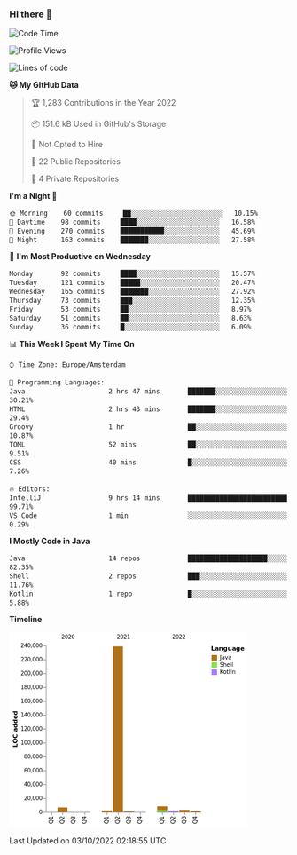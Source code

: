 ### Hi there 👋


<!--START_SECTION:waka-->
![Code Time](http://img.shields.io/badge/Code%20Time-2%2C502%20hrs-blue)

![Profile Views](http://img.shields.io/badge/Profile%20Views-1-blue)

![Lines of code](https://img.shields.io/badge/From%20Hello%20World%20I%27ve%20Written-263%20Thousand%20lines%20of%20code-blue)

**🐱 My GitHub Data** 

> 🏆 1,283 Contributions in the Year 2022
 > 
> 📦 151.6 kB Used in GitHub's Storage 
 > 
> 🚫 Not Opted to Hire
 > 
> 📜 22 Public Repositories 
 > 
> 🔑 4 Private Repositories  
 > 
**I'm a Night 🦉** 

```text
🌞 Morning    60 commits     ██░░░░░░░░░░░░░░░░░░░░░░░   10.15% 
🌆 Daytime    98 commits     ████░░░░░░░░░░░░░░░░░░░░░   16.58% 
🌃 Evening    270 commits    ███████████░░░░░░░░░░░░░░   45.69% 
🌙 Night      163 commits    ███████░░░░░░░░░░░░░░░░░░   27.58%

```
📅 **I'm Most Productive on Wednesday** 

```text
Monday       92 commits     ████░░░░░░░░░░░░░░░░░░░░░   15.57% 
Tuesday      121 commits    █████░░░░░░░░░░░░░░░░░░░░   20.47% 
Wednesday    165 commits    ███████░░░░░░░░░░░░░░░░░░   27.92% 
Thursday     73 commits     ███░░░░░░░░░░░░░░░░░░░░░░   12.35% 
Friday       53 commits     ██░░░░░░░░░░░░░░░░░░░░░░░   8.97% 
Saturday     51 commits     ██░░░░░░░░░░░░░░░░░░░░░░░   8.63% 
Sunday       36 commits     █░░░░░░░░░░░░░░░░░░░░░░░░   6.09%

```


📊 **This Week I Spent My Time On** 

```text
⌚︎ Time Zone: Europe/Amsterdam

💬 Programming Languages: 
Java                     2 hrs 47 mins       ███████░░░░░░░░░░░░░░░░░░   30.21% 
HTML                     2 hrs 43 mins       ███████░░░░░░░░░░░░░░░░░░   29.4% 
Groovy                   1 hr                ██░░░░░░░░░░░░░░░░░░░░░░░   10.87% 
TOML                     52 mins             ██░░░░░░░░░░░░░░░░░░░░░░░   9.51% 
CSS                      40 mins             █░░░░░░░░░░░░░░░░░░░░░░░░   7.26%

🔥 Editors: 
IntelliJ                 9 hrs 14 mins       █████████████████████████   99.71% 
VS Code                  1 min               ░░░░░░░░░░░░░░░░░░░░░░░░░   0.29%

```

**I Mostly Code in Java** 

```text
Java                     14 repos            ████████████████████░░░░░   82.35% 
Shell                    2 repos             ███░░░░░░░░░░░░░░░░░░░░░░   11.76% 
Kotlin                   1 repo              █░░░░░░░░░░░░░░░░░░░░░░░░   5.88%

```


**Timeline**

![Chart not found](https://raw.githubusercontent.com/powercasgamer/powercasgamer/master/charts/bar_graph.png) 


 Last Updated on 03/10/2022 02:18:55 UTC
<!--END_SECTION:waka-->
